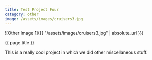 ```yaml
---
title: Test Project Four
category: other
image: /assets/images/cruisers3.jpg
---
```


![Other Image 1]({{ "/assets/images/cruisers3.jpg" | absolute_url }})

{{ page.title }}

This is a really cool project in which we did other miscellaneous stuff.